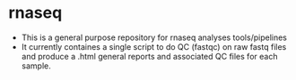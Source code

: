 # rnaseq
 * This is a general purpose repository for rnaseq analyses tools/pipelines
 * It currently containes a single script to do QC (fastqc) on raw fastq files and produce a .html general reports and associated QC files for each sample.
